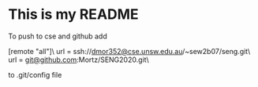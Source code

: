 # This is my README
To push to cse and github add

[remote "all"]\\
        url = ssh://dmor352@cse.unsw.edu.au/~sew2b07/seng.git\\
        url = git@github.com:Mortz/SENG2020.git\\

to .git/config file
